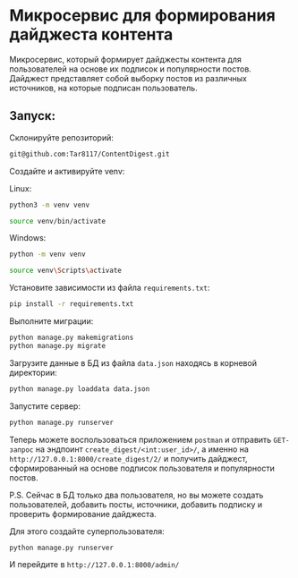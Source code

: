 # Микросервис для формирования дайджеста контента

Микросервис, который формирует дайджесты контента для пользователей на 
основе их подписок и популярности постов. Дайджест представляет собой выборку 
постов из различных источников, на которые подписан пользователь.

## Запуск:
Склонируйте репозиторий:

```bash
git@github.com:Tar8117/ContentDigest.git
```

Создайте и активируйте venv:

Linux:
```bash 
python3 -m venv venv
```
```bash 
source venv/bin/activate
```
Windows:
```bash 
python -m venv venv
```
```bash 
source venv\Scripts\activate
```

Установите зависимости из файла `requirements.txt`:
```bash 
pip install -r requirements.txt
```

Выполните миграции:
```bash 
python manage.py makemigrations
python manage.py migrate
```


Загрузите данные в БД из файла `data.json` находясь в корневой директории:
```bash 
python manage.py loaddata data.json
```

Запустите сервер:
```bash 
python manage.py runserver
```

Теперь можете воспользоваться приложением  `postman` и отправить
`GET-запрос` на эндпоинт `create_digest/<int:user_id>/`, а именно
на `http://127.0.0.1:8000/create_digest/2/` и получить дайджест, сформированный
на основе подписок пользователя и популярности постов.

P.S. Сейчас в БД только два пользователя, но вы можете создать пользователей,
добавить посты, источники, добавить подписку и проверить формирование 
дайджеста.

Для этого создайте суперпользователя:
```bash 
python manage.py runserver
```

И перейдите в `http://127.0.0.1:8000/admin/`
